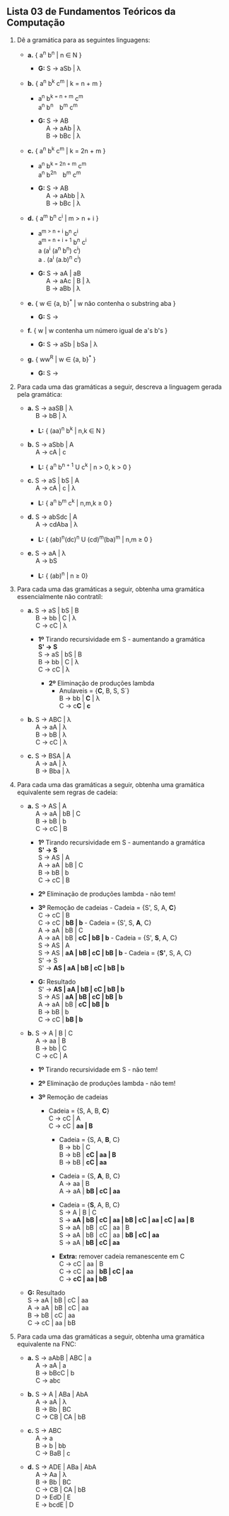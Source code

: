 ## Lista 03 de Fundamentos Teóricos da Computação

1. Dê a gramática para as seguintes linguagens:

    - **a.** { a<sup>n</sup> b<sup>n</sup> | n ∈ N }

        - **G:** S &rarr; aSb | λ

    - **b.** { a<sup>n</sup> b<sup>k</sup> c<sup>m</sup> | k = n + m }

        - a<sup>n</sup> b<sup>k = n + m</sup> c<sup>m</sup> \
          a<sup>n</sup> b<sup>n</sup>&emsp;b<sup>m</sup> c<sup>m</sup>

        - **G:** S &rarr; AB \
           &emsp; A &rarr; aAb | λ \
           &emsp; B &rarr; bBc | λ

    - **c.** { a<sup>n</sup> b<sup>k</sup> c<sup>m</sup> | k = 2n + m }

        - a<sup>n</sup> b<sup>k = 2n + m</sup> c<sup>m</sup> \
          a<sup>n</sup> b<sup>2n</sup>&emsp;b<sup>m</sup> c<sup>m</sup>

        - **G:** S &rarr; AB \
           &emsp; A &rarr; aAbb | λ \
           &emsp; B &rarr; bBc | λ

    - **d.** { a<sup>m</sup> b<sup>n</sup> c<sup>i</sup> | m > n + i }

        - a<sup>m > n + i</sup> b<sup>n</sup> c<sup>i</sup> \
           a<sup>m = n + i + 1</sup> b<sup>n</sup> c<sup>i</sup> \
           a (a<sup>i</sup> (a<sup>n</sup> b<sup>n</sup>) c<sup>i</sup>) \
           a . (a<sup>i</sup> (a.b)<sup>n</sup> c<sup>i</sup>)

        - **G:** S &rarr; aA | aB \
           &emsp; A &rarr; aAc | B | λ \
           &emsp; B &rarr; aBb | λ

    - **e.** { w ∈ {a, b}<sup>\*</sup> | w não contenha o substring aba }

        - **G:** S &rarr;

    - **f.** { w | w contenha um número igual de a's b's }

        - **G:** S &rarr; aSb | bSa | λ

    - **g.** { ww<sup>R</sup> | w ∈ {a, b}<sup>\*</sup> }

        - **G:** S &rarr;

2. Para cada uma das gramáticas a seguir, descreva a linguagem gerada pela gramática:

    - **a.** S &rarr; aaSB | λ \
      &emsp; B &rarr; bB | λ

        - **L:** { (aa)<sup>n</sup> b<sup>k</sup> | n,k ∈ N }

    - **b.** S &rarr; aSbb | A \
      &emsp; A &rarr; cA | c

        - **L:** { a<sup>n</sup> b<sup>n + 1</sup> U c<sup>k</sup> | n > 0, k > 0 }

    - **c.** S &rarr; aS | bS | A \
      &emsp; A &rarr; cA | c | λ

        - **L:** { a<sup>n</sup> b<sup>m</sup> c<sup>k</sup> | n,m,k &ge; 0 }

    - **d.** S &rarr; abSdc | A \
      &emsp; A &rarr; cdAba | λ

        - **L:** { (ab)<sup>n</sup>(dc)<sup>n</sup> U (cd)<sup>m</sup>(ba)<sup>m</sup> | n,m &ge; 0 }

    - **e.** S &rarr; aA | λ \
      &emsp; A &rarr; bS
        - **L:** { (ab)<sup>n</sup> | n &ge; 0}

3. Para cada uma das gramáticas a seguir, obtenha uma gramática essencialmente não contratíl:

    - **a.** S &rarr; aS | bS | B \
      &emsp; B &rarr; bb | C | λ \
      &emsp; C &rarr; cC | λ

        - **1º** Tirando recursividade em S - aumentando a gramática \
           **S' &rarr; S** \
           S &rarr; aS | bS | B \
           B &rarr; bb | C | λ \
           C &rarr; cC | λ

            - **2º** Eliminação de produções lambda
                - Anulaveis = {**C**, B, S, S´} \
                  B &rarr; bb | **C** | λ \
                  C &rarr; c**C** | **c**

    - **b.** S &rarr; ABC | λ \
      &emsp; A &rarr; aA | λ \
      &emsp; B &rarr; bB | λ \
      &emsp; C &rarr; cC | λ

    - **c.** S &rarr; BSA | A \
      &emsp; A &rarr; aA | λ \
      &emsp; B &rarr; Bba | λ

4. Para cada uma das gramáticas a seguir, obtenha uma gramática equivalente sem regras de cadeia:

    - **a.** S &rarr; AS | A \
       &emsp; A &rarr; aA | bB | C \
       &emsp; B &rarr; bB | b \
       &emsp; C &rarr; cC | B

        - **1º** Tirando recursividade em S - aumentando a gramática \
           **S' &rarr; S**\
           S &rarr; AS | A \
           A &rarr; aA | bB | C \
           B &rarr; bB | b \
           C &rarr; cC | B


      - **2º** Eliminação de produções lambda - não tem!
      - **3º** Remoção de cadeias
            - Cadeia = {S', S, A, **C**} \
              C &rarr; cC | B \
              C &rarr; cC | **bB | b**
            - Cadeia = {S', S, **A**, C} \
              A &rarr; aA | bB | C \
              A &rarr; aA | bB | **cC | bB | b**
            - Cadeia = {S', **S**, A, C} \
              S &rarr; AS | A \
              S &rarr; AS | **aA | bB | cC | bB | b**
            - Cadeia = {**S'**, S, A, C} \
              S' &rarr; S \
              S' &rarr; **AS | aA | bB | cC | bB | b**
      - **G:** Resultado \
            S' &rarr; **AS | aA | bB | cC | bB | b** \
            S &rarr; AS | **aA | bB | cC | bB | b** \
            A &rarr; aA | bB | **cC | bB | b** \
            B &rarr; bB | b \
            C &rarr; cC | **bB | b**

    - **b.** S &rarr; A | B | C \
       &emsp; A &rarr; aa | B \
       &emsp; B &rarr; bb | C \
       &emsp; C &rarr; cC | A

      - **1º** Tirando recursividade em S - não tem!

      - **2º** Eliminação de produções lambda - não tem!

      - **3º** Remoção de cadeias

        - Cadeia = {S, A, B, **C**} \
                C &rarr; cC | A \
                C &rarr; cC | **aa | B**

            - Cadeia = {S, A, **B**, C} \
                B &rarr; bb | C \
                B &rarr; bB | **cC | aa | B** \
                B &rarr; bB | **cC | aa**

            - Cadeia = {S, **A**, B, C} \
                A &rarr; aa | B \
                A &rarr; aA | **bB | cC | aa**

            - Cadeia = {**S**, A, B, C} \
                S &rarr; A | B | C \
                S &rarr; **aA | bB | cC | aa | bB | cC | aa | cC | aa | B** \
                S &rarr; aA | bB | cC | aa | B \
                S &rarr; aA | bB | cC | aa | **bB | cC | aa** \
                S &rarr; aA | **bB | cC | aa**

            - **Extra:** remover cadeia remanescente em C \
                C &rarr; cC | aa | B \
                C &rarr; cC | aa | **bB | cC | aa** \
                C &rarr; **cC | aa | bB**

    - **G:** Resultado \
            S &rarr; aA | bB | cC | aa \
            A &rarr; aA | bB | cC | aa \
            B &rarr; bB | cC | aa \
            C &rarr; cC | aa | bB

5. Para cada uma das gramáticas a seguir, obtenha uma gramática equivalente na FNC:

    - **a.** S &rarr; aAbB | ABC | a \
       &emsp; A &rarr; aA | a \
       &emsp; B &rarr; bBcC | b \
       &emsp; C &rarr; abc


    - **b.** S &rarr; A | ABa | AbA \
       &emsp; A &rarr; aA | λ \
       &emsp; B &rarr; Bb | BC \
       &emsp; C &rarr; CB | CA | bB

    - **c.** S &rarr; ABC \
       &emsp; A &rarr; a \
       &emsp; B &rarr; b | bb \
       &emsp; C &rarr; BaB | c

    - **d.** S &rarr; ADE | ABa | AbA \
       &emsp; A &rarr; Aa | λ \
       &emsp; B &rarr; Bb | BC \
       &emsp; C &rarr; CB | CA | bB \
       &emsp; D &rarr; EdD | E \
       &emsp; E &rarr; bcdE | D
